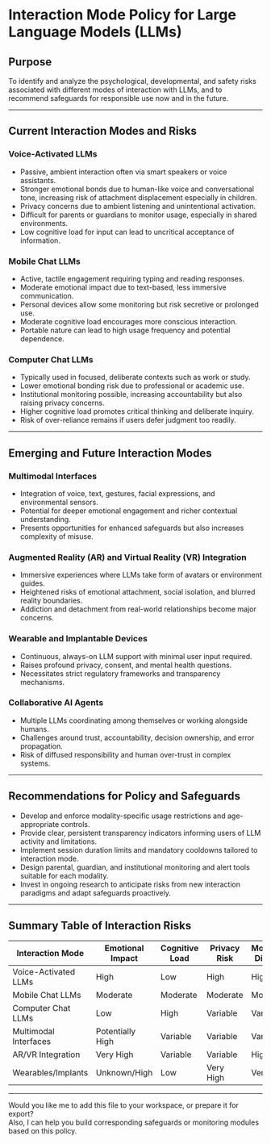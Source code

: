 # Interaction Mode Policy for Large Language Models (LLMs)

## Purpose  
To identify and analyze the psychological, developmental, and safety risks associated with different modes of interaction with LLMs, and to recommend safeguards for responsible use now and in the future.

---

## Current Interaction Modes and Risks

### Voice-Activated LLMs  
- Passive, ambient interaction often via smart speakers or voice assistants.  
- Stronger emotional bonds due to human-like voice and conversational tone, increasing risk of attachment displacement especially in children.  
- Privacy concerns due to ambient listening and unintentional activation.  
- Difficult for parents or guardians to monitor usage, especially in shared environments.  
- Low cognitive load for input can lead to uncritical acceptance of information.  

### Mobile Chat LLMs  
- Active, tactile engagement requiring typing and reading responses.  
- Moderate emotional impact due to text-based, less immersive communication.  
- Personal devices allow some monitoring but risk secretive or prolonged use.  
- Moderate cognitive load encourages more conscious interaction.  
- Portable nature can lead to high usage frequency and potential dependence.  

### Computer Chat LLMs  
- Typically used in focused, deliberate contexts such as work or study.  
- Lower emotional bonding risk due to professional or academic use.  
- Institutional monitoring possible, increasing accountability but also raising privacy concerns.  
- Higher cognitive load promotes critical thinking and deliberate inquiry.  
- Risk of over-reliance remains if users defer judgment too readily.  

---

## Emerging and Future Interaction Modes

### Multimodal Interfaces  
- Integration of voice, text, gestures, facial expressions, and environmental sensors.  
- Potential for deeper emotional engagement and richer contextual understanding.  
- Presents opportunities for enhanced safeguards but also increases complexity of misuse.  

### Augmented Reality (AR) and Virtual Reality (VR) Integration  
- Immersive experiences where LLMs take form of avatars or environment guides.  
- Heightened risks of emotional attachment, social isolation, and blurred reality boundaries.  
- Addiction and detachment from real-world relationships become major concerns.  

### Wearable and Implantable Devices  
- Continuous, always-on LLM support with minimal user input required.  
- Raises profound privacy, consent, and mental health questions.  
- Necessitates strict regulatory frameworks and transparency mechanisms.  

### Collaborative AI Agents  
- Multiple LLMs coordinating among themselves or working alongside humans.  
- Challenges around trust, accountability, decision ownership, and error propagation.  
- Risk of diffused responsibility and human over-trust in complex systems.  

---

## Recommendations for Policy and Safeguards

- Develop and enforce modality-specific usage restrictions and age-appropriate controls.  
- Provide clear, persistent transparency indicators informing users of LLM activity and limitations.  
- Implement session duration limits and mandatory cooldowns tailored to interaction mode.  
- Design parental, guardian, and institutional monitoring and alert tools suitable for each modality.  
- Invest in ongoing research to anticipate risks from new interaction paradigms and adapt safeguards proactively.  

---

## Summary Table of Interaction Risks

| Interaction Mode       | Emotional Impact       | Cognitive Load         | Privacy Risk          | Monitoring Difficulty | Attachment Risk       |
|-----------------------|-----------------------|-----------------------|-----------------------|-----------------------|----------------------|
| Voice-Activated LLMs  | High                  | Low                   | High                  | High                  | High                 |
| Mobile Chat LLMs      | Moderate              | Moderate              | Moderate              | Moderate              | Moderate             |
| Computer Chat LLMs    | Low                   | High                  | Variable              | Variable              | Low                  |
| Multimodal Interfaces | Potentially High       | Variable              | Variable              | Variable              | Potentially High     |
| AR/VR Integration     | Very High             | Variable              | Variable              | High                  | Very High            |
| Wearables/Implants    | Unknown/High          | Low                   | Very High             | Very High             | Unknown/High         |

---

Would you like me to add this file to your workspace, or prepare it for export?  
Also, I can help you build corresponding safeguards or monitoring modules based on this policy.
